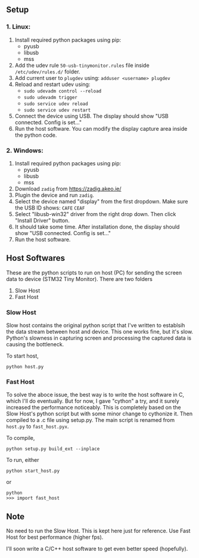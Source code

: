 ## Setup

### 1. Linux:

1. Install required python packages using pip:
    - pyusb
    - libusb
    - mss
2. Add the udev rule `50-usb-tinymonitor.rules` file inside `/etc/udev/rules.d/` folder.
3. Add current user to `plugdev` using: `adduser <username> plugdev`
4. Reload and restart udev using:
    - `sudo udevadm control --reload`
    - `sudo udevadm trigger`
    - `sudo service udev reload`
    - `sudo service udev restart`
5. Connect the device using USB. The display should show "USB connected. Config is set..."
6. Run the host software. You can modify the display capture area inside the python code.

### 2. Windows:

1. Install required python packages using pip:
    - pyusb
    - libusb
    - mss
2. Download `zadig` from https://zadig.akeo.ie/
3. Plugin the device and run `zadig`.
4. Select the device named "display" from the first dropdown. Make sure the USB ID shows: `CAFE` `CEAF`
5. Select "libusb-win32" driver from the right drop down. Then click "Install Driver" button.
6. It should take some time. After installation done, the display should show "USB connected. Config is set..."
7. Run the host software.

## Host Softwares

These are the python scripts to run on host (PC) for sending the screen data to device (STM32 Tiny Monitor). There are two folders
1. Slow Host
2. Fast Host

### Slow Host

Slow host contains the original python script that I've written to establsih the data stream between host and device. This one works fine, but it's slow. Python's slowness in capturing screen and processing the captured data is causing the bottleneck. 

To start host,

`python host.py`

### Fast Host

To solve the aboce issue, the best way is to write the host software in C, which I'll do eventually. But for now, I gave "cython" a try, and it surely increased the performance noticeably. This is completely based on the Slow Host's python script but with some minor change to cythonize it. Then compiled to a .c file using setup.py. The main script is renamed from `host.py` to `fast_host.pyx`.

To compile, 

`python setup.py build_ext --inplace`

To run, either

`python start_host.py`

or

```
python
>>> import fast_host
```

## Note

No need to run the Slow Host. This is kept here just for reference. Use Fast Host for best performance (higher fps).

I'll soon write a C/C++ host software to get even better speed (hopefully).

